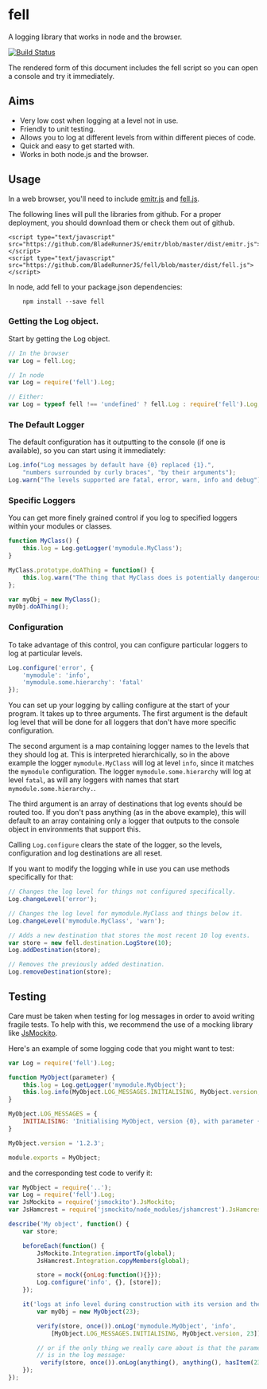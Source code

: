<script type="text/javascript" src="https://github.com/BladeRunnerJS/emitr/blob/master/dist/emitr.js"></script>
<script type="text/javascript" src="dist/fell.js"></script>

fell
====

A logging library that works in node and the browser.

[![Build Status](https://travis-ci.org/BladeRunnerJS/fell.png)](https://travis-ci.org/BladeRunnerJS/fell)

The rendered form of this document includes the fell script so you can open
a console and try it immediately.

Aims
----

* Very low cost when logging at a level not in use.
* Friendly to unit testing.
* Allows you to log at different levels from within different pieces of code.
* Quick and easy to get started with.
* Works in both node.js and the browser.

Usage
-----

In a web browser, you'll need to include [emitr.js](https://github.com/BladeRunnerJS/emitr/blob/master/dist/emitr.js) and [fell.js](dist/fell.js).

The following lines will pull the libraries from github. For a proper deployment, you should
download them or check them out of github.

```
<script type="text/javascript" src="https://github.com/BladeRunnerJS/emitr/blob/master/dist/emitr.js"></script>
<script type="text/javascript" src="https://github.com/BladeRunnerJS/fell/blob/master/dist/fell.js"></script>
```

In node, add fell to your package.json dependencies:

		npm install --save fell

###  Getting the Log object.

Start by getting the Log object.

```javascript
// In the browser
var Log = fell.Log;

// In node
var Log = require('fell').Log;

// Either:
var Log = typeof fell !== 'undefined' ? fell.Log : require('fell').Log;
```

### The Default Logger

The default configuration has it outputting to the console (if one is available), so you can start
using it immediately:

```javascript
Log.info("Log messages by default have {0} replaced {1}.",
	"numbers surrounded by curly braces", "by their arguments");
Log.warn("The levels supported are fatal, error, warn, info and debug");
```

### Specific Loggers

You can get more finely grained control if you log to specified loggers within your modules or
classes.

```javascript
function MyClass() {
	this.log = Log.getLogger('mymodule.MyClass');
}

MyClass.prototype.doAThing = function() {
	this.log.warn("The thing that MyClass does is potentially dangerous!");
};

var myObj = new MyClass();
myObj.doAThing();
```

### Configuration

To take advantage of this control, you can configure particular loggers to log at particular levels.

```javascript
Log.configure('error', {
	'mymodule': 'info',
	'mymodule.some.hierarchy': 'fatal'
});
```

You can set up your logging by calling configure at the start of your program.  It takes up to three
arguments.  The first argument is the default log level that will be done for all loggers that don't
have more specific configuration.

The second argument is a map containing logger names to the levels that they should log at.  This
is interpreted hierarchically, so in the above example the logger `mymodule.MyClass` will log at
level `info`, since it matches the `mymodule` configuration.  The logger `mymodule.some.hierarchy`
will log at level `fatal`, as will any loggers with names that start `mymodule.some.hierarchy.`.

The third argument is an array of destinations that log events should be routed too.  If you don't
pass anything (as in the above example), this will default to an array containing only a logger that
outputs to the console object in environments that support this.

Calling `Log.configure` clears the state of the logger, so the levels, configuration and log
destinations are all reset.

If you want to modify the logging while in use you can use methods specifically for that:

```javascript
// Changes the log level for things not configured specifically.
Log.changeLevel('error');

// Changes the log level for mymodule.MyClass and things below it.
Log.changeLevel('mymodule.MyClass', 'warn');

// Adds a new destination that stores the most recent 10 log events.
var store = new fell.destination.LogStore(10);
Log.addDestination(store);

// Removes the previously added destination.
Log.removeDestination(store);
```

Testing
-------

Care must be taken when testing for log messages in order to avoid writing fragile tests. To help with this, we recommend the use of a mocking library like [JsMockito](http://jsmockito.org/).

Here's an example of some logging code that you might want to test:

```javascript
var Log = require('fell').Log;

function MyObject(parameter) {
	this.log = Log.getLogger('mymodule.MyObject');
	this.log.info(MyObject.LOG_MESSAGES.INITIALISING, MyObject.version, parameter);
}

MyObject.LOG_MESSAGES = {
	INITIALISING: 'Initialising MyObject, version {0}, with parameter {1}.'
}

MyObject.version = '1.2.3';

module.exports = MyObject;
```

and the corresponding test code to verify it:

```javascript
var MyObject = require('..');
var Log = require('fell').Log;
var JsMockito = require('jsmockito').JsMockito;
var JsHamcrest = require('jsmockito/node_modules/jshamcrest').JsHamcrest;

describe('My object', function() {
	var store;

	beforeEach(function() {
		JsMockito.Integration.importTo(global);
		JsHamcrest.Integration.copyMembers(global);

		store = mock({onLog:function(){}});
		Log.configure('info', {}, [store]);
	});

	it('logs at info level during construction with its version and the parameter', function() {
		var myObj = new MyObject(23);

		verify(store, once()).onLog('mymodule.MyObject', 'info',
			[MyObject.LOG_MESSAGES.INITIALISING, MyObject.version, 23]);

		// or if the only thing we really care about is that the parameter
		// is in the log message:
		 verify(store, once()).onLog(anything(), anything(), hasItem(23));
	});
});
```
